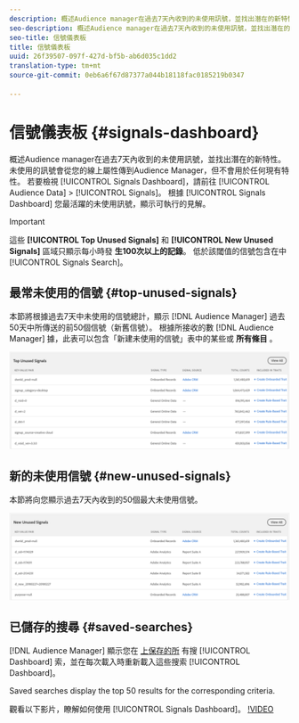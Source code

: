 ```yaml
---
description: 概述Audience manager在過去7天內收到的未使用訊號，並找出潛在的新特性。 未使用的訊號會從您的線上屬性傳到Audience Manager，但不會用於任何現有特性。 若要檢視「訊號控制面板」，請前往「觀眾資料>訊號」。 「訊號控制面板」會根據您最活躍的未使用訊號，顯示可操作的見解。
seo-description: 概述Audience manager在過去7天內收到的未使用訊號，並找出潛在的新特性。 未使用的訊號會從您的線上屬性傳到Audience Manager，但不會用於任何現有特性。 若要檢視「訊號控制面板」，請前往「觀眾資料>訊號」。 「訊號控制面板」會根據您最活躍的未使用訊號，顯示可操作的見解。
seo-title: 信號儀表板
title: 信號儀表板
uuid: 26f39507-097f-427d-bf5b-ab6d035c1dd2
translation-type: tm+mt
source-git-commit: 0eb6a6f67d87377a044b18118fac0185219b0347

---
```



# 信號儀表板 {#signals-dashboard}

概述Audience manager在過去7天內收到的未使用訊號，並找出潛在的新特性。 未使用的訊號會從您的線上屬性傳到Audience Manager，但不會用於任何現有特性。 若要檢視 [!UICONTROL Signals Dashboard]，請前往 [!UICONTROL Audience Data] &gt; [!UICONTROL Signals]。 根據 [!UICONTROL Signals Dashboard] 您最活躍的未使用訊號，顯示可執行的見解。

>[!IMPORTANT]
>
>這些 **[!UICONTROL Top Unused Signals]** 和 **[!UICONTROL New Unused Signals]** 區域只顯示每小時發 **生100次以上的記錄**。 低於該閾值的信號包含在中 [!UICONTROL Signals Search]。

## 最常未使用的信號 {#top-unused-signals}

本節將根據過去7天中未使用的信號總計，顯示 [!DNL Audience Manager] 過去50天中所傳送的前50個信號（新舊信號）。 根據所接收的數 [!DNL Audience Manager] 據，此表可以包含「新建未使用的信號」表中的某些或 **所有條目** 。

![](assets/signals-top-unused.png)

## 新的未使用信號 {#new-unused-signals}

本節將向您顯示過去7天內收到的50個最大未使用信號。

![](assets/signals-new-unused.png)

## 已儲存的搜尋 {#saved-searches}

[!DNL Audience Manager] 顯示您在 [上保存的所](../../features/data-explorer/data-explorer-signals-search/data-explorer-save-search.md) 有搜 [!UICONTROL Dashboard] 索，並在每次載入時重新載入這些搜索 [!UICONTROL Dashboard]。

Saved searches display the top 50 results for the corresponding criteria.

觀看以下影片，瞭解如何使用 [!UICONTROL Signals Dashboard]。
[!VIDEO](https://video.tv.adobe.com/v/25151/?captions=chi_hant)